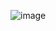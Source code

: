 ![image](https://user-images.githubusercontent.com/56764144/193456198-751083a0-2361-47eb-918d-d5d0e0cf195b.png)
